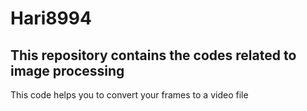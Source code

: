 # Hari8994
This repository contains the codes related to image processing 
--------------------------------------------------------------------------------
This code helps you to convert your frames to a video file 
